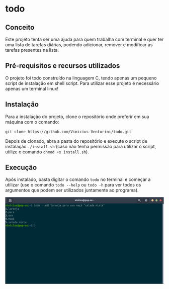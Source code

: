 # todo

## Conceito

Este projeto tenta ser uma ajuda para quem trabalha com terminal e quer ter uma lista de tarefas diárias, podendo adicionar, remover e modificar as tarefas presentes na lista.

## Pré-requisitos e recursos utilizados

O projeto foi todo construído na linguagem C, tendo apenas um pequeno script de instalação em shell script. Para utilizar esse projeto é necessário apenas um terminal linux!

## Instalação

Para a instalação do projeto, clone o repositório onde preferir em sua máquina com o comando:
```
git clone https://github.com/Vinicius-Venturini/todo.git
```
Depois de clonado, abra a pasta do repositório e execute o script de instalação ```./install.sh``` (caso não tenha permissão para utilizar o script, utilize o comando ```chmod +x install.sh```).

## Execução

Após instalado, basta digitar o comando ```todo``` no terminal e começar a utilizar (use o comando ```todo --help``` ou ```todo -h``` para ver todos os argumentos que podem ser utilizados juntamente ao programa).

<p align="center">
  <img src="https://github.com/Vinicius-Venturini/todo/blob/main/todo-add.png">
</p>
